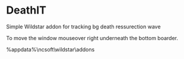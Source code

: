 DeathIT
=======

Simple Wildstar addon for tracking bg death ressurection wave

To move the window mouseover right underneath the bottom boarder.

%appdata%\ncsoft\wildstar\addons
